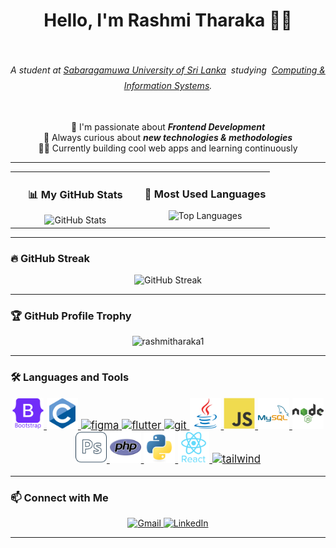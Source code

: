 <h1 align="center">Hello, I'm Rashmi Tharaka 🧑‍💻</h1>
<br>

<p align="center" style="line-height:1.8;">
  <em>
    A student at <a href="https://www.sab.ac.lk/">Sabaragamuwa University of Sri Lanka</a>  
    &nbsp;studying&nbsp; 
    <a href="https://www.sab.ac.lk/computing/">Computing & Information Systems</a>.
  </em>
</p> 
<br>

<div align="center">

 🎯 I'm passionate about <b><i>Frontend Development</i></b>  
 🚀 Always curious about <b><i>new technologies & methodologies</i></b>  
 👨‍💻 Currently building cool web apps and learning continuously

</div>

---

<table align="center" width="80%">
  <tr>
    <td align="center" valign="top" width="50%">
      <h3>📊 My GitHub Stats</h3>
      <img src="https://github-readme-stats.vercel.app/api?username=rashmitharaka1&show_icons=true&theme=radical" alt="GitHub Stats" width="320" />
    </td>
    <td align="center" valign="top" width="50%">
      <h3>🚀 Most Used Languages</h3>
      <img src="https://github-readme-stats.vercel.app/api/top-langs/?username=rashmitharaka1&layout=compact&theme=radical" alt="Top Languages" width="320" />
    </td>
  </tr>
</table>

---

### 🔥 GitHub Streak

<p align="center">
  <img src="https://streak-stats.demolab.com?user=rashmitharaka1&theme=radical&hide_border=false" alt="GitHub Streak" />
</p>

---

### 🏆 GitHub Profile Trophy

<p align="center">
  <img src="https://github-profile-trophy.vercel.app/?username=rashmitharaka1&theme=radical" alt="rashmitharaka1" />
</p>

---

### 🛠️ Languages and Tools

<p align="center" style="font-size: 1.2em;">
  <a href="https://getbootstrap.com" target="_blank" rel="noreferrer"> 
    <img src="https://raw.githubusercontent.com/devicons/devicon/master/icons/bootstrap/bootstrap-plain-wordmark.svg" alt="bootstrap" width="50" height="50"/> 
  </a>
  <a href="https://www.cprogramming.com/" target="_blank" rel="noreferrer"> 
    <img src="https://raw.githubusercontent.com/devicons/devicon/master/icons/c/c-original.svg" alt="c" width="50" height="50"/> 
  </a>
  <a href="https://www.figma.com/" target="_blank" rel="noreferrer"> 
    <img src="https://www.vectorlogo.zone/logos/figma/figma-icon.svg" alt="figma" width="50" height="50"/> 
  </a>
  <a href="https://flutter.dev" target="_blank" rel="noreferrer"> 
    <img src="https://www.vectorlogo.zone/logos/flutterio/flutterio-icon.svg" alt="flutter" width="50" height="50"/> 
  </a>
  <a href="https://git-scm.com/" target="_blank" rel="noreferrer"> 
    <img src="https://www.vectorlogo.zone/logos/git-scm/git-scm-icon.svg" alt="git" width="50" height="50"/> 
  </a>
  <a href="https://www.java.com" target="_blank" rel="noreferrer"> 
    <img src="https://raw.githubusercontent.com/devicons/devicon/master/icons/java/java-original.svg" alt="java" width="50" height="50"/> 
  </a>
  <a href="https://developer.mozilla.org/en-US/docs/Web/JavaScript" target="_blank" rel="noreferrer"> 
    <img src="https://raw.githubusercontent.com/devicons/devicon/master/icons/javascript/javascript-original.svg" alt="javascript" width="50" height="50"/> 
  </a>
  <a href="https://www.mysql.com/" target="_blank" rel="noreferrer"> 
    <img src="https://raw.githubusercontent.com/devicons/devicon/master/icons/mysql/mysql-original-wordmark.svg" alt="mysql" width="50" height="50"/> 
  </a>
  <a href="https://nodejs.org" target="_blank" rel="noreferrer"> 
    <img src="https://raw.githubusercontent.com/devicons/devicon/master/icons/nodejs/nodejs-original-wordmark.svg" alt="nodejs" width="50" height="50"/> 
  </a>
  <a href="https://www.photoshop.com/en" target="_blank" rel="noreferrer"> 
    <img src="https://raw.githubusercontent.com/devicons/devicon/master/icons/photoshop/photoshop-line.svg" alt="photoshop" width="50" height="50"/> 
  </a>
  <a href="https://www.php.net" target="_blank" rel="noreferrer"> 
    <img src="https://raw.githubusercontent.com/devicons/devicon/master/icons/php/php-original.svg" alt="php" width="50" height="50"/> 
  </a>
  <a href="https://www.python.org" target="_blank" rel="noreferrer"> 
    <img src="https://raw.githubusercontent.com/devicons/devicon/master/icons/python/python-original.svg" alt="python" width="50" height="50"/> 
  </a>
  <a href="https://reactjs.org/" target="_blank" rel="noreferrer"> 
    <img src="https://raw.githubusercontent.com/devicons/devicon/master/icons/react/react-original-wordmark.svg" alt="react" width="50" height="50"/> 
  </a>
  <a href="https://tailwindcss.com/" target="_blank" rel="noreferrer"> 
    <img src="https://www.vectorlogo.zone/logos/tailwindcss/tailwindcss-icon.svg" alt="tailwind" width="50" height="50"/> 
  </a>
</p>

---

### 📫 Connect with Me

<p align="center">
  <a href="mailto:rashmitharaka509@gmail.com">
    <img src="https://img.shields.io/badge/Gmail-D14836?style=flat-square&logo=gmail&logoColor=white" alt="Gmail" height="30" />
  </a>
  <a href="https://www.linkedin.com/in/rashmitharaka">
    <img src="https://img.shields.io/badge/LinkedIn-blue?style=flat-square&logo=linkedin&logoColor=white" alt="LinkedIn" height="30" />
  </a>
</p>


---


